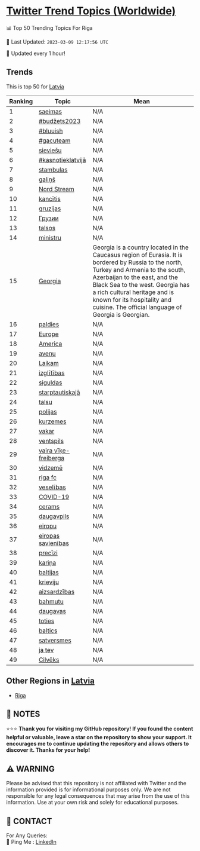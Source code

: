 [Twitter Trend Topics (Worldwide)](https://github.com/ErcinDedeoglu/Twitter-Trend-Topics)
==========


📊 Top 50 Trending Topics For Riga

📆 Last Updated: `2023-03-09 12:17:56 UTC`

🔧 Updated every 1 hour!


## Trends

This is top 50 for [Latvia](</Latvia>)

| Ranking | Topic | Mean |
| ------- | ------------ | ------------ |
| 1 | [saeimas](http://twitter.com/search?q=saeimas) | N/A |
| 2 | [#budžets2023](http://twitter.com/search?q=%23bud%c5%beets2023) | N/A |
| 3 | [#bluuish](http://twitter.com/search?q=%23bluuish) | N/A |
| 4 | [#gacuteam](http://twitter.com/search?q=%23gacuteam) | N/A |
| 5 | [sieviešu](http://twitter.com/search?q=sievie%c5%a1u) | N/A |
| 6 | [#kasnotieklatvijā](http://twitter.com/search?q=%23kasnotieklatvij%c4%81) | N/A |
| 7 | [stambulas](http://twitter.com/search?q=stambulas) | N/A |
| 8 | [galiņš](http://twitter.com/search?q=gali%c5%86%c5%a1) | N/A |
| 9 | [Nord Stream](http://twitter.com/search?q=Nord+Stream) | N/A |
| 10 | [kancītis](http://twitter.com/search?q=kanc%c4%abtis) | N/A |
| 11 | [gruzijas](http://twitter.com/search?q=gruzijas) | N/A |
| 12 | [Грузии](http://twitter.com/search?q=%d0%93%d1%80%d1%83%d0%b7%d0%b8%d0%b8) | N/A |
| 13 | [talsos](http://twitter.com/search?q=talsos) | N/A |
| 14 | [ministru](http://twitter.com/search?q=ministru) | N/A |
| 15 | [Georgia](http://twitter.com/search?q=Georgia) | Georgia is a country located in the Caucasus region of Eurasia. It is bordered by Russia to the north, Turkey and Armenia to the south, Azerbaijan to the east, and the Black Sea to the west. Georgia has a rich cultural heritage and is known for its hospitality and cuisine. The official language of Georgia is Georgian. |
| 16 | [paldies](http://twitter.com/search?q=paldies) | N/A |
| 17 | [Europe](http://twitter.com/search?q=Europe) | N/A |
| 18 | [America](http://twitter.com/search?q=America) | N/A |
| 19 | [avenu](http://twitter.com/search?q=avenu) | N/A |
| 20 | [Laikam](http://twitter.com/search?q=Laikam) | N/A |
| 21 | [izglītības](http://twitter.com/search?q=izgl%c4%abt%c4%abbas) | N/A |
| 22 | [siguldas](http://twitter.com/search?q=siguldas) | N/A |
| 23 | [starptautiskajā](http://twitter.com/search?q=starptautiskaj%c4%81) | N/A |
| 24 | [talsu](http://twitter.com/search?q=talsu) | N/A |
| 25 | [polijas](http://twitter.com/search?q=polijas) | N/A |
| 26 | [kurzemes](http://twitter.com/search?q=kurzemes) | N/A |
| 27 | [vakar](http://twitter.com/search?q=vakar) | N/A |
| 28 | [ventspils](http://twitter.com/search?q=ventspils) | N/A |
| 29 | [vaira vīķe-freiberga](http://twitter.com/search?q=vaira+v%c4%ab%c4%b7e-freiberga) | N/A |
| 30 | [vidzemē](http://twitter.com/search?q=vidzem%c4%93) | N/A |
| 31 | [riga fc](http://twitter.com/search?q=riga+fc) | N/A |
| 32 | [veselības](http://twitter.com/search?q=vesel%c4%abbas) | N/A |
| 33 | [COVID-19](http://twitter.com/search?q=COVID-19) | N/A |
| 34 | [cerams](http://twitter.com/search?q=cerams) | N/A |
| 35 | [daugavpils](http://twitter.com/search?q=daugavpils) | N/A |
| 36 | [eiropu](http://twitter.com/search?q=eiropu) | N/A |
| 37 | [eiropas savienības](http://twitter.com/search?q=eiropas+savien%c4%abbas) | N/A |
| 38 | [precīzi](http://twitter.com/search?q=prec%c4%abzi) | N/A |
| 39 | [kariņa](http://twitter.com/search?q=kari%c5%86a) | N/A |
| 40 | [baltijas](http://twitter.com/search?q=baltijas) | N/A |
| 41 | [krieviju](http://twitter.com/search?q=krieviju) | N/A |
| 42 | [aizsardzības](http://twitter.com/search?q=aizsardz%c4%abbas) | N/A |
| 43 | [bahmutu](http://twitter.com/search?q=bahmutu) | N/A |
| 44 | [daugavas](http://twitter.com/search?q=daugavas) | N/A |
| 45 | [toties](http://twitter.com/search?q=toties) | N/A |
| 46 | [baltics](http://twitter.com/search?q=baltics) | N/A |
| 47 | [satversmes](http://twitter.com/search?q=satversmes) | N/A |
| 48 | [ja tev](http://twitter.com/search?q=ja+tev) | N/A |
| 49 | [Cilvēks](http://twitter.com/search?q=Cilv%c4%93ks) | N/A |



## Other Regions in [Latvia](</Latvia>)

* [Riga](</Latvia/Riga.md>)



## 📝 NOTES

⭐⭐⭐ **Thank you for visiting my GitHub repository! If you found the content helpful or valuable, leave a star on the repository to show your support. It encourages me to continue updating the repository and allows others to discover it. Thanks for your help!**


## ⚠️ WARNING

Please be advised that this repository is not affiliated with Twitter and the information provided is for informational purposes only. We are not responsible for any legal consequences that may arise from the use of this information. Use at your own risk and solely for educational purposes.


## 📨 CONTACT

 For Any Queries:  
            🏓 Ping Me : [LinkedIn](https://www.linkedin.com/in/ercindedeoglu/)
